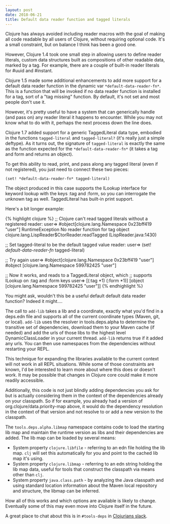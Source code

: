```yaml
---
layout: post
date: 2018-06-21
title: Default data reader function and tagged literals
---
```


Clojure has always avoided including reader macros with the goal of making all code readable by all users of Clojure, without requiring optional code. It's a small constraint, but on balance I think has been a good one.

However, Clojure 1.4 took one small step in allowing users to define reader literals, custom data structures built as compositions of other readable data, marked by a tag. For example, there are a couple of built-in reader literals for #uuid and #instant.

Clojure 1.5 made some additional enhancements to add more support for a default data reader function in the dynamic var `*default-data-reader-fn*`. This is a function that will be invoked if no data reader function is installed for a tag, sort of a "tag missing" function. By default, it's not set and most people don't use it.

However, it's pretty useful to have a system that can generically handle (and pass on) any reader literal it happens to encounter. While you may not know what to do with it, perhaps the next process down the line does.

Clojure 1.7 added support for a generic TaggedLiteral data type, embodied in the functions `tagged-literal` and `tagged-literal?` (it's really just a simple deftype). As it turns out, the signature of `tagged-literal` is exactly the same as the function expected for the `*default-data-reader-fn*` (it takes a tag and form and returns an object).

To get this ability to read, print, and pass along any tagged literal (even if not registered), you just need to connect these two pieces:

`(set! *default-data-reader-fn* tagged-literal)`

The object produced in this case supports the ILookup interface for keyword lookup with the keys :tag and :form, so you can interrogate the unknown tag as well. TaggedLiteral has built-in print support.

Here's a bit longer example:

{% highlight clojure %}
;; Clojure can't read tagged literals without a registered reader:
user=> #object[clojure.lang.Namespace 0x23bff419 "user"]
RuntimeException No reader function for tag object  
clojure.lang.LispReader$CtorReader.readTagged (LispReader.java:1430)

;; Set tagged-literal to be the default tagged value reader:
user=> (set! *default-data-reader-fn* tagged-literal)

;; Try again
user=> #object[clojure.lang.Namespace 0x23bff419 "user"]
#object [clojure.lang.Namespace 599782425 "user"]

;; Now it works, and reads to a TaggedLiteral object, which
;; supports ILookup on :tag and :form keys
user=> [(:tag *1) (:form *1)]
[object [clojure.lang.Namespace 599782425 "user"]]
{% endhighlight %}

You might ask, wouldn't this be a useful default default data reader function? Indeed it might....



The call to `add-lib` takes a lib and a coordinate, exactly what you'd find in a deps.edn file and supports all of the current coordinate types (Maven, git, or local). `add-lib` uses the resolver in tools.deps.alpha to determine the transitive set of dependencies, download them to your Maven cache (if needed) and add the urls of those libs to the highest level DynamicClassLoader in your current thread. `add-lib` returns true if it added any urls. You can then use namespaces from the dependencies without restarting your REPL.

This technique for expanding the libraries available to the current context will not work in all REPL situations. While some of those constraints are known, I'd be interested to learn more about where this does or doesn't work. It may be possible that changes in Clojure core could make it more readily accessible.

Additionally, this code is not just blindly adding dependencies you ask for but is actually considering them in the context of the dependencies already on your classpath. So if for example, you already had a version of org.clojure/data.priority-map above, it would do the dependency resolution in the context of that version and not resolve to or add a new version to the classpath.

The `tools.deps.alpha.libmap` namespace contains code to load the starting lib map and maintain the runtime version as libs and their dependencies are added. The lib map can be loaded by several means:

* System property `clojure.libfile` - referring to an edn file holding the lib map. `clj` will set this automatically for you and point to the cached lib map it's using.
* System property `clojure.libmap` - referring to an edn string holding the lib map data, useful for tools that construct the classpath via means other than `clj`.
* System property `java.class.path` - by analyzing the Java classpath and using standard location information about the Maven local repository and structure, the libmap can be inferred.

How all of this works and which options are available is likely to change. Eventually some of this may even move into Clojure itself in the future.

A great place to chat about this is in `#tools-deps` in [Clojurians slack](http://clojurians.net/).
